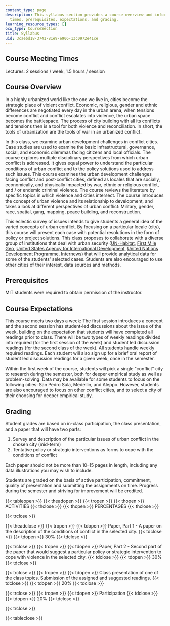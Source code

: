 ```yaml
---
content_type: page
description: This syllabus section provides a course overview and information on meeting
  times, prerequisites, expectations, and grading.
learning_resource_types: []
ocw_type: CourseSection
title: Syllabus
uid: 3caebd18-3741-81e9-e906-13c0972e41ce
---
```


Course Meeting Times
--------------------

Lectures: 2 sessions / week, 1.5 hours / session

Course Overview
---------------

In a highly urbanized world like the one we live in, cities become the strategic place of violent conflict. Economic, religious, gender and ethnic differences are negotiated every day in the urban arena, when tensions become conflict and conflict escalates into violence, the urban space becomes the battlespace. The process of city building with all its conflicts and tensions then is a tool for both violence and reconciliation. In short, the tools of urbanization are the tools of war in an urbanized conflict.

In this class, we examine urban development challenges in conflict cities. Case studies are used to examine the basic infrastructural, governance, social, and economic dilemmas facing citizens and local officials. The course explores multiple disciplinary perspectives from which urban conflict is addressed. It gives equal power to understand the particular conditions of urban conflict and to the policy solutions used to address such issues. This course examines the urban development challenges facing conflict and post-conflict cities, defined as locales that are socially, economically, and physically impacted by war, ethnic or religious conflict, and / or endemic criminal violence. The course reviews the literature by specific topics in which violence and cities intersect. The course introduces the concept of urban violence and its relationship to development, and takes a look at different perspectives of urban conflict: Military, gender, race, spatial, gang, mapping, peace building, and reconstruction.

This eclectic survey of issues intends to give students a general idea of the varied concepts of urban conflict. By focusing on a particular locale (city), this course will present each case with potential resolutions in the form of policy or project solutions. This class proposes to collaborate with a diverse group of institutions that deal with urban security ([UN-Habitat](http://unhabitat.org/), [First Mile Geo](https://www.apollo.io/companies/First-Mile-Geo/54a11fe369702d94a4b1f901?chart=count), [United States Agency for International Development](https://www.usaid.gov/), [United Nations Development Programme](http://www.undp.org/), [Internews](https://www.internews.org/)) that will provide analytical data for some of the students' selected cases. Students are also encouraged to use other cities of their interest, data sources and methods.

Prerequisites
-------------

MIT students were required to obtain permission of the instructor.

Course Expectations
-------------------

This course meets two days a week: The first session introduces a concept and the second session has student-led discussions about the issue of the week, building on the expectation that students will have completed all readings prior to class. There will be two types of weekly readings divided into required (for the first session of the week) and student led discussion readings (for the second class of the week). All students handle weekly required readings. Each student will also sign up for a brief oral report of student led discussion readings for a given week, once in the semester.

Within the first week of the course, students will pick a single "conflict" city to research during the semester, both for deeper empirical study as well as problem-solving. Data may be available for some students to focus on the following cities: San Pedro Sula, Medellin, and Aleppo. However, students are also encouraged to focus on other conflict cities, and to select a city of their choosing for deeper empirical study.

Grading
-------

Student grades are based on in-class participation, the class presentation, and a paper that will have two parts:

1.  Survey and description of the particular issues of urban conflict in the chosen city (mid-term)
2.  Tentative policy or strategic interventions as forms to cope with the conditions of conflict

Each paper should not be more than 10–15 pages in length, including any data illustrations you may wish to include.

Students are graded on the basis of active participation, commitment, quality of presentation and submitting the assignments on time. Progress during the semester and striving for improvement will be credited.

{{< tableopen >}}
{{< theadopen >}}
{{< tropen >}}
{{< thopen >}}
ACTIVITIES
{{< thclose >}}
{{< thopen >}}
PERCENTAGES
{{< thclose >}}

{{< trclose >}}

{{< theadclose >}}
{{< tropen >}}
{{< tdopen >}}
Paper, Part 1 - A paper on the description of the conditions of conflict in the selected city.
{{< tdclose >}}
{{< tdopen >}}
30%
{{< tdclose >}}

{{< trclose >}}
{{< tropen >}}
{{< tdopen >}}
Paper, Part 2 - Second part of the paper that would suggest a particular policy or strategic intervention to cope with violence in the selected city.
{{< tdclose >}}
{{< tdopen >}}
30%
{{< tdclose >}}

{{< trclose >}}
{{< tropen >}}
{{< tdopen >}}
Class presentation of one of the class topics. Submission of the assigned and suggested readings.
{{< tdclose >}}
{{< tdopen >}}
20%
{{< tdclose >}}

{{< trclose >}}
{{< tropen >}}
{{< tdopen >}}
Participation
{{< tdclose >}}
{{< tdopen >}}
20%
{{< tdclose >}}

{{< trclose >}}

{{< tableclose >}}